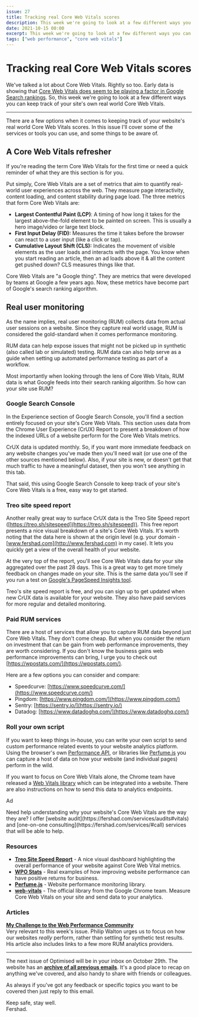 ```yaml
---
issue: 27
title: Tracking real Core Web Vitals scores
description: This week we're going to look at a few different ways you can keep track of your site's own real world Core Web Vitals.
date: 2021-10-15 00:00
excerpt: This week we're going to look at a few different ways you can keep track of your site's own real world Core Web Vitals.
tags: ["web performance", "core web vitals"]
---
```

# Tracking real Core Web Vitals scores

We've talked a lot about Core Web Vitals. Rightly so too. Early data is showing that [Core Web Vitals does seem to be playing a factor in Google Search rankings](https://www.sistrix.com/blog/core-web-vitals-is-a-measurable-ranking-factor/?utm_source=Perf.email&utm_campaign=1c5a924166-Perf+Email+%2384&utm_medium=email&utm_term=0_7cba5dc7bd-1c5a924166-1288835902). So, this week we're going to look at a few different ways you can keep track of your site's own real world Core Web Vitals.

***

There are a few options when it comes to keeping track of your website's real world Core Web Vitals scores. In this issue I'll cover some of the services or tools you can use, and some things to be aware of.

## A Core Web Vitals refresher

If you're reading the term Core Web Vitals for the first time or need a quick reminder of what they are this section is for you. 

Put simply, Core Web Vitals are a set of metrics that aim to quantify real-world user experiences across the web. They measure page interactivity, content loading, and content stability during page load. The three metrics that form Core Web Vitals are:

- **Largest Contentful Paint (LCP)**: A timing of how long it takes for the largest above-the-fold element to be painted on screen. This is usually a hero image/video or large text block.
- **First Input Delay (FID):** Measures the time it takes before the browser can react to a user input (like a click or tap).
- **Cumulative Layout Shift (CLS):** Indicates the movement of visible elements as the user loads and interacts with the page. You know when you start reading an article, then an ad loads above it & all the content get pushed down? CLS measures things like that.

Core Web Vitals are "a Google thing". They are metrics that were developed by teams at Google a few years ago. Now, these metrics have become part of Google's search ranking algorithm.

## Real user monitoring

As the name implies, real user monitoring (RUM) collects data from actual user sessions on a website. Since they capture real world usage, RUM is considered the gold-standard when it comes performance monitoring. 

RUM data can help expose issues that might not be picked up in synthetic (also called lab or simulated) testing. RUM data can also help serve as a guide when setting up automated performance testing as part of a workflow.

Most importantly when looking through the lens of Core Web Vitals, RUM data is what Google feeds into their search ranking algorithm. So how can your site use RUM?

### Google Search Console

In the Experience section of Google Search Console, you'll find a section entirely focused on your site's Core Web Vitals. This section uses data from the Chrome User Experience (CrUX) Report to present a breakdown of how the indexed URLs of a website perform for the Core Web Vitals metrics.

CrUX data is updated monthly. So, if you want more immediate feedback on any website changes you've made then you'll need wait (or use one of the other sources mentioned below). Also, if your site is new, or doesn't get that much traffic to have a meaningful dataset, then you won't see anything in this tab.

That said, this using Google Search Console to keep track of your site's Core Web Vitals is a free, easy way to get started.

### Treo site speed report

Another really great way to surface CrUX data is the Treo Site Speed report ([https://treo.sh/sitespeed](https://treo.sh/sitespeed)). This free report presents a nice visual breakdown of a site's Core Web Vitals. It's worth noting that the data here is shown at the origin level (e.g. your domain - [www.fershad.com](http://www.fershad.com) in my case). It lets you quickly get a view of the overall health of your website.

At the very top of the report, you'll see Core Web Vitals data for your site aggregated over the past 28 days. This is a great way to get more timely feedback on changes made on your site. This is the same data you'll see if you run a test on [Google's PageSpeed Insights tool](https://developers.google.com/speed/pagespeed/insights/).

Treo's site speed report is free, and you can sign up to get updated when new CrUX data is available for your website. They also have paid services for more regular and detailed monitoring.

### Paid RUM services

There are a host of services that allow you to capture RUM data beyond just Core Web Vitals. They don't come cheap. But when you consider the return on investment that can be gain from web performance improvements, they are worth considering. If you don't know the business gains web performance improvements can bring, I urge you to check out [https://wpostats.com/](https://wpostats.com/).

Here are a few options you can consider and compare:

- Speedcurve: [https://www.speedcurve.com/](https://www.speedcurve.com/)
- Pingdom: [https://www.pingdom.com/](https://www.pingdom.com/)
- Sentry: [https://sentry.io/](https://sentry.io/)
- Datadog: [https://www.datadoghq.com/](https://www.datadoghq.com/)

### Roll your own script

If you want to keep things in-house, you can write your own script to send custom performance related events to your website analytics platform. Using the browser's own [Performance API](https://developer.mozilla.org/en-US/docs/Web/API/Performance), or libraries like [Perfume.js](https://zizzamia.github.io/perfume/) you can capture a host of data on how your website (and individual pages) perform in the wild.

If you want to focus on Core Web Vitals alone, the Chrome team have released a [Web Vitals library](https://github.com/GoogleChrome/web-vitals) which can be integrated into a website. There are also instructions on how to send this data to analytics endpoints.

<div class="callout">
<p class="h3 title">Ad</p>
<p>Need help understanding why your website's Core Web Vitals are the way they are? I offer [website audit](https://fershad.com/services/audits#vitals) and [one-on-one consulting](https://fershad.com/services/#call) services that will be able to help.</p>
</div> 

### Resources

- **[Treo Site Speed Report](https://treo.sh/sitespeed)** - A nice visual dashboard highlighting the overall performance of your website against Core Web Vital metrics.
- **[WPO Stats](https://wpostats.com/)** - Real examples of how improving website performance can have positive returns for business.
- **[Perfume.js](https://zizzamia.github.io/perfume/)** - Website performance monitoring library.
- **[web-vitals](https://github.com/GoogleChrome/web-vitals)** - The official library from the Google Chrome team. Measure Core Web Vitals on your site and send data to your analytics.

### Articles

**[My Challenge to the Web Performance Community](https://philipwalton.com/articles/my-challenge-to-the-web-performance-community/?utm_source=pocket_mylist)**  
Very relevant to this week's issue. Philip Walton urges us to focus on how our websites *really* perform, rather than settling for synthetic test results. His article also includes links to a few more RUM analytics providers.

***

The next issue of Optimised will be in your inbox on October 29th. The website has an **[archive of all previous emails](https://optimised.email/)**. It's a good place to recap on anything we've covered, and also handy to share with friends or colleagues.

As always if you've got any feedback or specific topics you want to be covered then just reply to this email.

Keep safe, stay well.  
Fershad.